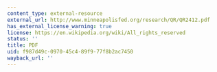 ```yaml
---
content_type: external-resource
external_url: http://www.minneapolisfed.org/research/QR/QR2412.pdf
has_external_license_warning: true
license: https://en.wikipedia.org/wiki/All_rights_reserved
status: ''
title: PDF
uid: f987d49c-0970-45c4-89f9-77f8b2ac7450
wayback_url: ''
---
```


